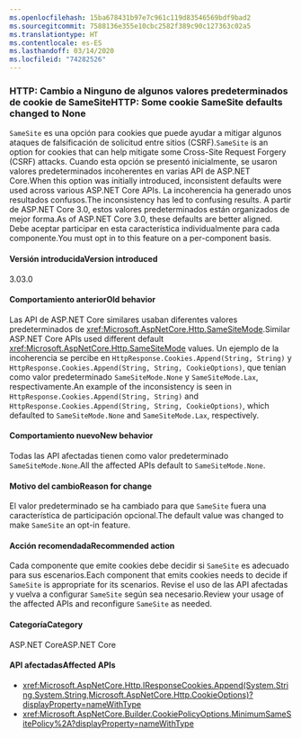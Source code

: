 ```yaml
---
ms.openlocfilehash: 15ba678431b97e7c961c119d83546569bdf9bad2
ms.sourcegitcommit: 7588136e355e10cbc2582f389c90c127363c02a5
ms.translationtype: HT
ms.contentlocale: es-ES
ms.lasthandoff: 03/14/2020
ms.locfileid: "74282526"
---
```

### <a name="http-some-cookie-samesite-defaults-changed-to-none"></a><span data-ttu-id="85fa3-101">HTTP: Cambio a Ninguno de algunos valores predeterminados de cookie de SameSite</span><span class="sxs-lookup"><span data-stu-id="85fa3-101">HTTP: Some cookie SameSite defaults changed to None</span></span>

<span data-ttu-id="85fa3-102">`SameSite` es una opción para cookies que puede ayudar a mitigar algunos ataques de falsificación de solicitud entre sitios (CSRF).</span><span class="sxs-lookup"><span data-stu-id="85fa3-102">`SameSite` is an option for cookies that can help mitigate some Cross-Site Request Forgery (CSRF) attacks.</span></span> <span data-ttu-id="85fa3-103">Cuando esta opción se presentó inicialmente, se usaron valores predeterminados incoherentes en varias API de ASP.NET Core.</span><span class="sxs-lookup"><span data-stu-id="85fa3-103">When this option was initially introduced, inconsistent defaults were used across various ASP.NET Core APIs.</span></span> <span data-ttu-id="85fa3-104">La incoherencia ha generado unos resultados confusos.</span><span class="sxs-lookup"><span data-stu-id="85fa3-104">The inconsistency has led to confusing results.</span></span> <span data-ttu-id="85fa3-105">A partir de ASP.NET Core 3.0, estos valores predeterminados están organizados de mejor forma.</span><span class="sxs-lookup"><span data-stu-id="85fa3-105">As of ASP.NET Core 3.0, these defaults are better aligned.</span></span> <span data-ttu-id="85fa3-106">Debe aceptar participar en esta característica individualmente para cada componente.</span><span class="sxs-lookup"><span data-stu-id="85fa3-106">You must opt in to this feature on a per-component basis.</span></span>

#### <a name="version-introduced"></a><span data-ttu-id="85fa3-107">Versión introducida</span><span class="sxs-lookup"><span data-stu-id="85fa3-107">Version introduced</span></span>

<span data-ttu-id="85fa3-108">3.0</span><span class="sxs-lookup"><span data-stu-id="85fa3-108">3.0</span></span>

#### <a name="old-behavior"></a><span data-ttu-id="85fa3-109">Comportamiento anterior</span><span class="sxs-lookup"><span data-stu-id="85fa3-109">Old behavior</span></span>

<span data-ttu-id="85fa3-110">Las API de ASP.NET Core similares usaban diferentes valores predeterminados de <xref:Microsoft.AspNetCore.Http.SameSiteMode>.</span><span class="sxs-lookup"><span data-stu-id="85fa3-110">Similar ASP.NET Core APIs used different default <xref:Microsoft.AspNetCore.Http.SameSiteMode> values.</span></span> <span data-ttu-id="85fa3-111">Un ejemplo de la incoherencia se percibe en `HttpResponse.Cookies.Append(String, String)` y `HttpResponse.Cookies.Append(String, String, CookieOptions)`, que tenían como valor predeterminado `SameSiteMode.None` y `SameSiteMode.Lax`, respectivamente.</span><span class="sxs-lookup"><span data-stu-id="85fa3-111">An example of the inconsistency is seen in `HttpResponse.Cookies.Append(String, String)` and `HttpResponse.Cookies.Append(String, String, CookieOptions)`, which defaulted to `SameSiteMode.None` and `SameSiteMode.Lax`, respectively.</span></span>

#### <a name="new-behavior"></a><span data-ttu-id="85fa3-112">Comportamiento nuevo</span><span class="sxs-lookup"><span data-stu-id="85fa3-112">New behavior</span></span>

<span data-ttu-id="85fa3-113">Todas las API afectadas tienen como valor predeterminado `SameSiteMode.None`.</span><span class="sxs-lookup"><span data-stu-id="85fa3-113">All the affected APIs default to `SameSiteMode.None`.</span></span>

#### <a name="reason-for-change"></a><span data-ttu-id="85fa3-114">Motivo del cambio</span><span class="sxs-lookup"><span data-stu-id="85fa3-114">Reason for change</span></span>

<span data-ttu-id="85fa3-115">El valor predeterminado se ha cambiado para que `SameSite` fuera una característica de participación opcional.</span><span class="sxs-lookup"><span data-stu-id="85fa3-115">The default value was changed to make `SameSite` an opt-in feature.</span></span>

#### <a name="recommended-action"></a><span data-ttu-id="85fa3-116">Acción recomendada</span><span class="sxs-lookup"><span data-stu-id="85fa3-116">Recommended action</span></span>

<span data-ttu-id="85fa3-117">Cada componente que emite cookies debe decidir si `SameSite` es adecuado para sus escenarios.</span><span class="sxs-lookup"><span data-stu-id="85fa3-117">Each component that emits cookies needs to decide if `SameSite` is appropriate for its scenarios.</span></span> <span data-ttu-id="85fa3-118">Revise el uso de las API afectadas y vuelva a configurar `SameSite` según sea necesario.</span><span class="sxs-lookup"><span data-stu-id="85fa3-118">Review your usage of the affected APIs and reconfigure `SameSite` as needed.</span></span>

#### <a name="category"></a><span data-ttu-id="85fa3-119">Categoría</span><span class="sxs-lookup"><span data-stu-id="85fa3-119">Category</span></span>

<span data-ttu-id="85fa3-120">ASP.NET Core</span><span class="sxs-lookup"><span data-stu-id="85fa3-120">ASP.NET Core</span></span>

#### <a name="affected-apis"></a><span data-ttu-id="85fa3-121">API afectadas</span><span class="sxs-lookup"><span data-stu-id="85fa3-121">Affected APIs</span></span>

- <xref:Microsoft.AspNetCore.Http.IResponseCookies.Append(System.String,System.String,Microsoft.AspNetCore.Http.CookieOptions)?displayProperty=nameWithType>
- <xref:Microsoft.AspNetCore.Builder.CookiePolicyOptions.MinimumSameSitePolicy%2A?displayProperty=nameWithType>

<!--

#### Affected APIs

- `M:Microsoft.AspNetCore.Http.IResponseCookies.Append(System.String,System.String,Microsoft.AspNetCore.Http.CookieOptions)`
- `Overload:Microsoft.AspNetCore.Builder.CookiePolicyOptions.MinimumSameSitePolicy`

-->

